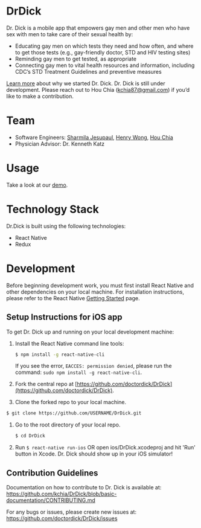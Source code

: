 # DrDick 
Dr. Dick is a mobile app that empowers gay men and other men who have sex with men to take care of their sexual health by:
* Educating gay men on which tests they need and how often, and where to get those tests (e.g., gay-friendly doctor, STD and HIV testing sites)
* Reminding gay men to get tested, as appropriate
* Connecting gay men to vital health resources and information, including CDC’s STD Treatment Guidelines and preventive measures 

[Learn more](http://angelhack.com/2016/04/20/dr-dick-a-sexual-health-app-to-promote-hiv-awareness-prevention-amongst-gay-men/) about why we started Dr. Dick. Dr. Dick is still under development. Please reach out to Hou Chia (kchia87@gmail.com) if you’d like to make a contribution.

# Team
* Software Engineers: [Sharmila Jesupaul](https://www.linkedin.com/in/sharmilajesupaul?authType=NAME_SEARCH&authToken=fk55&locale=en_US&trk=tyah&trkInfo=clickedVertical%3Amynetwork%2CclickedEntityId%3A265798934%2CauthType%3ANAME_SEARCH%2Cidx%3A1-1-1%2CtarId%3A1462251497635%2Ctas%3Asharmila), [Henry Wong](https://www.linkedin.com/in/henryw4k?authType=NAME_SEARCH&authToken=PF1r&locale=en_US&trk=tyah&trkInfo=clickedVertical%3Amynetwork%2CclickedEntityId%3A49994261%2CauthType%3ANAME_SEARCH%2Cidx%3A1-1-1%2CtarId%3A1462251519466%2Ctas%3Ahenry), [Hou Chia](https://www.linkedin.com/in/houchia)
* Physician Advisor: Dr. Kenneth Katz

# Usage
Take a look at our [demo](https://www.youtube.com/watch?v=3dRKGiNjVKQ).

# Technology Stack
Dr.Dick is built using the following technologies:
* React Native
* Redux

# Development
Before beginning development work, you must first install React Native and other dependencies on your local machine. For installation instructions, please refer to the React Native [Getting Started](https://facebook.github.io/react-native/docs/getting-started.html) page.

## Setup Instructions for iOS app
To get Dr. Dick up and running on your local development machine:

1. Install the React Native command line tools:
	```bash
	$ npm install -g react-native-cli
	```

	If you see the error, `EACCES: permission denied`, please run the command: `sudo npm install -g react-native-cli`.


1. Fork the central repo at [https://github.com/doctordick/DrDick](https://github.com/doctordick/DrDick).

1. Clone the forked repo to your local machine.

  ```bash
  $ git clone https://github.com/USERNAME/DrDick.git
  ```

1. Go to the root directory of your local repo. 

	```bash
	$ cd DrDick
	```

1. Run `$ react-native run-ios` OR open ios/DrDick.xcodeproj and hit 'Run' button in Xcode. Dr. Dick should show up in your iOS simulator!


## Contribution Guidelines
Documentation on how to contribute to Dr. Dick is available at: https://github.com/kchia/DrDick/blob/basic-documentation/CONTRIBUTING.md

For any bugs or issues, please create new issues at: https://github.com/doctordick/DrDick/issues 
